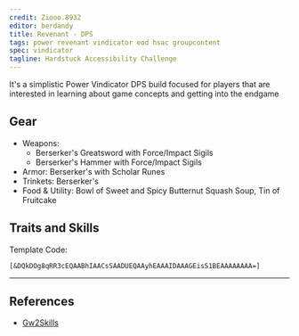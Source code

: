 ```yaml
---
credit: Ziooo.8932
editor: berdandy
title: Revenant - DPS
tags: power revenant vindicator eod hsac groupcontent
spec: vindicator
tagline: Hardstuck Accessibility Challenge
---
```


It's a simplistic Power Vindicator DPS build focused for players that are interested in learning about game concepts and getting into the endgame

## Gear

- Weapons:
  - Berserker's Greatsword with Force/Impact Sigils
  - Berserker's Hammer with Force/Impact Sigils
- Armor: Berserker's with Scholar Runes
- Trinkets: Berserker's
- Food & Utility: Bowl of Sweet and Spicy Butternut Squash Soup, Tin of Fruitcake

## Traits and Skills

Template Code:

`[&DQkDOg8qRR3cEQAABhIAACsSAADUEQAAyhEAAAIDAAAGEisS1BEAAAAAAAA=]`

---

<div
  data-armory-embed='skills'
  data-armory-ids='62719,62832,62962,62878,62942'
>
</div>
<div
  data-armory-embed='specializations'
  data-armory-ids='3,15,69'
  data-armory-3-traits='1761,1760,1719'
  data-armory-15-traits='1767,1765,1800'
  data-armory-69-traits='2258,2255,2257'
>
</div>
<script async src='https://unpkg.com/armory-embeds@^0.x.x/armory-embeds.js'></script>



## References

- [Gw2Skills](http://gw2skills.net/editor/?PmgAEJlxQHMOqh1ROMP6hRSfMCKgJ9lasD-zRIYRUxXG1mCVUB2eQCj9wbJilN-e)
